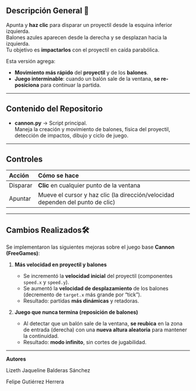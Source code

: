 ## Descripción General 🎯

Apunta y **haz clic** para disparar un proyectil desde la esquina inferior izquierda.  
Balones azules aparecen desde la derecha y se desplazan hacia la izquierda.  
Tu objetivo es **impactarlos** con el proyectil en caída parabólica.

Esta versión agrega:
- **Movimiento más rápido** del **proyectil** y de los **balones**.  
- **Juego interminable**: cuando un balón sale de la ventana, **se re-posiciona** para continuar la partida.

---

## Contenido del Repositorio

- **cannon.py** → Script principal.  
  Maneja la creación y movimiento de balones, física del proyectil, detección de impactos, dibujo y ciclo de juego.

---

## Controles

| Acción | Cómo se hace |
|:------|:--------------|
| Disparar | **Clic** en cualquier punto de la ventana |
| Apuntar | Mueve el cursor y haz clic (la dirección/velocidad dependen del punto de clic) |

---

## Cambios Realizados🛠️

Se implementaron las siguientes mejoras sobre el juego base **Cannon (FreeGames)**:

1. **Más velocidad en proyectil y balones**  
   - Se incrementó la **velocidad inicial** del proyectil (componentes `speed.x` y `speed.y`).  
   - Se aumentó la **velocidad de desplazamiento** de los balones (decremento de `target.x` más grande por “tick”).  
   - Resultado: partidas **más dinámicas** y retadoras.

2. **Juego que nunca termina (reposición de balones)**  
   - Al detectar que un balón sale de la ventana, **se reubica** en la zona de entrada (derecha) con una **nueva altura aleatoria** para mantener la continuidad.  
   - Resultado: **modo infinito**, sin cortes de jugabilidad.

---
**Autores**

Lizeth Jaqueline Balderas Sánchez

Felipe Gutiérrez Herrera
